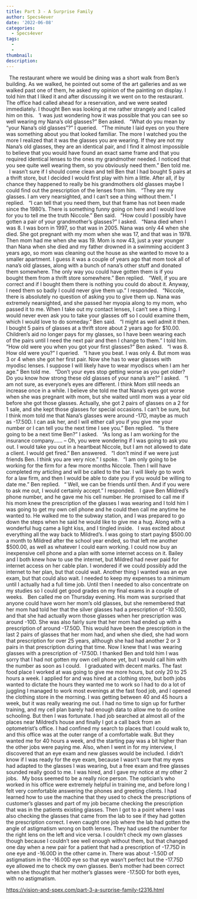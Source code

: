 ```yaml
---
title: Part 3 - A Surprise Family
author: Specs4ever
date: '2022-06-08'
categories:
  - Specs4ever
tags:
  - 
  - 
thumbnail: 
description: 
---
```


 
The restaurant where we would be dining was a short walk from Ben’s building. As we walked, he pointed out some of the art galleries and as we walked past one of them, he asked my opinion of the painting on display. I told him that I liked it and after discussing it we went on to the restaurant. The office had called ahead for a reservation, and we were seated immediately. I thought Ben was looking at me rather strangely and I called him on this.
 
‘I was just wondering how it was possible that you can see so well wearing my Nana’s old glasses?” Ben asked.
 
“What do you mean by “your Nana’s old glasses”?” I queried.
 
“The minute I laid eyes on you there was something about you that looked familiar. The more I watched you the more I realized that it was the glasses you are wearing. If they are not my Nana’s old glasses, they are an identical pair, and I find it almost impossible to believe that you would have found an exact same frame and that you required identical lenses to the ones my grandmother needed. I noticed that you see quite well wearing them, so you obviously need them.” Ben told me.
 
I wasn’t sure if I should come clean and tell Ben that I had bought 5 pairs at a thrift store, but I decided I would first play with him a little. After all, if by chance they happened to really be his grandmothers old glasses maybe I could find out the prescription of the lenses from him.
 
“They are my glasses. I am very nearsighted, and I can’t see a thing without them.” I replied.
 
“I can tell that you need them, but that frame has not been made since the 1980’s. There is something funny going on here and I would love for you to tell me the truth Niccole.” Ben said.
 
“How could I possibly have gotten a pair of your grandmother’s glasses?” I asked.
 
“Nana died when I was 8. I was born in 1997, so that was in 2005. Nana was only 44 when she died. She got pregnant with my mom when she was 17, and that was in 1978. Then mom had me when she was 19. Mom is now 43, just a year younger than Nana when she died and my father drowned in a swimming accident 3 years ago, so mom was cleaning out the house as she wanted to move to a smaller apartment. I guess it was a couple of years ago that mom took all of nana’s old glasses, along with a bunch of nana’s other stuff and donated them somewhere. The only way you could have gotten them is if you bought them from a thrift store somewhere.” Ben replied.
 
“Well, if you are correct and if I bought them there is nothing you could do about it. Anyway, I need them so badly I could never give them up.” I responded.
 
“Niccole, there is absolutely no question of asking you to give them up. Nana was extremely nearsighted, and she passed her myopia along to my mom, who passed it to me. When I take out my contact lenses, I can’t see a thing. I would never even ask you to take your glasses off so I could examine them, which I would love to do someday.” Ben said.
 
“I might as well admit it then. I bought 5 pairs of glasses at a thrift store about 2 years ago for $10.00. Children’s aid no longer pays for my glasses, so I have been wearing each of the pairs until I need the next pair and then I change to them.” I told him.
 
“How old were you when you got your first glasses?” Ben asked.
 
“I was 8. How old were you?” I queried.
 
“I have you beat. I was only 4. But mom was 3 or 4 when she got her first pair. Now she has to wear glasses with myodisc lenses. I suppose I will likely have to wear myodiscs when I am her age.” Ben told me.
 
“Don’t your eyes stop getting worse as you get older? Do you know how strong these old glasses of your nana’s are?” I asked.
 
“I am not sure, as everyone’s eyes are different. I think Mom still needs an increase once in a while. I believe she told me that Nana’s eyes got worse when she was pregnant with mom, but she waited until mom was a year old before she got those glasses. Actually, she got 2 pairs of glasses on a 2 for 1 sale, and she kept those glasses for special occasions. I can’t be sure, but I think mom told me that Nana’s glasses were around -17D, maybe as much as -17.50D. I can ask her, and I will either call you if you give me your number or I can tell you the next time I see you.” Ben replied.
 
“Is there going to be a next time Ben?” I asked.
 
“As long as I am working for the insurance company…… – Oh, you were wondering if I was going to ask you out. I would take you out in a heartbeat Niccole, but I am not allowed to date a client. I would get fired.” Ben answered.
 
“I don’t mind if we were just friends Ben. I think you are very nice.” I spoke.
 
“I am only going to be working for the firm for a few more months Niccole. Then I will have completed my articling and will be called to the bar. I will likely go to work for a law firm, and then I would be able to date you if you would be willing to date me.” Ben replied.
 
“ Well, we can be friends until then. And if you were to ask me out, I would certainly accept.” I responded.
 
I gave Ben Mildred’s phone number, and he gave me his cell number. He promised to call me if his mom knew the prescription of the glasses I was wearing and I told him I was going to get my own cell phone and he could then call me anytime he wanted to. He walked me to the subway station, and I was prepared to go down the steps when he said he would like to give me a hug. Along with a wonderful hug came a light kiss, and I tingled inside.
 
I was excited about everything all the way back to Mildred’s. I was going to start paying $500.00 a month to Mildred after the school year ended, so that left me another $500.00, as well as whatever I could earn working. I could now buy an inexpensive cell phone and a plan with some internet access on it. Bailey and I both knew how to use the internet, but Mildred had never paid for internet access on her cable plan. I wondered if we could possibly add the internet to her plan, but that could wait. Another thing I wanted was an eye exam, but that could also wait. I needed to keep my expenses to a minimum until I actually had a full time job. Until then I needed to also concentrate on my studies so I could get good grades on my final exams in a couple of weeks.
 
Ben called me on Thursday evening. His mom was surprised that anyone could have worn her mom’s old glasses, but she remembered that her mom had told her that the silver glasses had a prescription of -10.50D, and that she had actually worn those glasses when her prescription was around -10D. She was also fairly sure that her mom had ended up with a prescription of around -17.50D. This would have been the prescription in the last 2 pairs of glasses that her mom had, and when she died, she had worn that prescription for over 25 years, although she had had another 2 or 3 pairs in that prescription during that time. Now I knew that I was wearing glasses with a prescription of -17.50D. I thanked Ben and told him I was sorry that I had not gotten my own cell phone yet, but I would call him with the number as soon as I could.
 
I graduated with decent marks. The fast food place I worked at was going to give me more hours, but only 20 to 25 hours a week. I applied for and was hired at a clothing store, but both jobs wanted to dictate the hours they wanted me to work so I had to do a lot of juggling I managed to work most evenings at the fast food job, and I opened the clothing store in the morning. I was getting between 40 and 45 hours a week, but it was really wearing me out. I had no time to sign up for further training, and my cell plan barely had enough data to allow me to do online schooling. But then I was fortunate. I had job searched at almost all of the places near Mildred’s house and finally I got a call back from an optometrist’s office. I had confined my search to places that I could walk to, and this office was at the outer range of a comfortable walk. But they wanted me for 40 hours a week, and the starting pay was a bit higher than the other jobs were paying me. Also, when I went in for my interview, I discovered that an eye exam and new glasses would be included. I didn’t know if I was ready for the eye exam, because I wasn’t sure that my eyes had adapted to the glasses I was wearing, but a free exam and free glasses sounded really good to me. I was hired, and I gave my notice at my other 2 jobs.
 
My boss seemed to be a really nice person. The optician’s who worked in his office were extremely helpful in training me, and before long I felt very comfortable answering the phones and greeting clients. I had learned how to use the machine that they used to check the prescriptions of customer’s glasses and part of my job became checking the prescription that was in the patients existing glasses. Then I got to a point where I was also checking the glasses that came from the lab to see if they had gotten the prescription correct. I even caught one job where the lab had gotten the angle of astigmatism wrong on both lenses. They had used the number for the right lens on the left and vice versa. I couldn’t check my own glasses though because I couldn’t see well enough without them, but that changed one day when a new pair for a patient that had a prescription of -17.75D in one eye and -16.00D in the other came in. There was about -1.50D of astigmatism in the -16.00D eye so that eye wasn’t perfect but the -17.75D eye allowed me to check my own glasses. Ben’s mother had been correct when she thought that her mother’s glasses were -17.50D for both eyes, with no astigmatism. 
 

https://vision-and-spex.com/part-3-a-surprise-family-t2316.html
